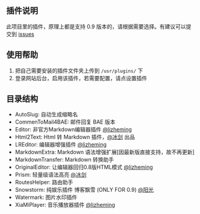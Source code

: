 ## 插件说明 ##

此项目里的插件，原理上都是支持 0.9 版本的，请根据需要选择。有建议可以提交到 [issues](https://github.com/typecho-fans/plugins/issues)

## 使用帮助 ##

 1. 把自己需要安装的插件文件夹上传到 `/usr/plugins/` 下
 2. 登录网站后台，启用该插件，若需要配置，请点设置插件

## 目录结构 ##

 - AutoSlug: 自动生成缩略名
 - CommenToMail4BAE: 邮件回复 BAE 版本
 - Editor: 非官方Markdown编辑器插件 [@lizheming](https://github.com/lizheming)
 - Html2Text: Html 转 Markdown 插件，[@冰剑](https://github.com/binjoo) 出品
 - LREditor: 编辑器增强插件 [@lizheming](http://github.com/lizheming)
 - MarkdownExtra: Markdown 语法增强扩展[因最新版直接支持，故不再更新]
 - MarkdownTransfer: Markdown 转换助手
 - OriginalEditor: 让编辑器回归0.8版HTML模式 [@lizheming](http://github.com/lizheming)
 - Prism: 轻量级语法高亮 [@冰剑](https://github.com/binjoo)
 - RoutesHelper: 路由助手
 - Snowstorm: 纯娱乐插件 博客飘雪 (ONLY FOR 0.9) [@阳光](http://ysido.com/Snowstorm_plugin.html)
 - Watermark: 图片水印插件
 - XiaMiPlayer: 音乐播放器插件 [@lizheming](https://github.com/lizheming)
